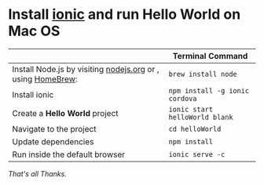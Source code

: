 # Install [ionic](https://ionicframework.com/docs/v1/guide/installation.html) and run Hello World on Mac OS

|| Terminal Command |
| ------ | ------ |
|Install Node.js by visiting [nodejs.org](https://nodejs.org/en/) or , using [HomeBrew](http://brew.sh/):| `brew install node`|
|Install ionic|`npm install -g ionic cordova`|
|Create a **Hello World** project|`ionic start helloWorld blank`|
|Navigate to the project|`cd helloWorld`|
|Update dependencies|`npm install`|
|Run inside the default browser|`ionic serve -c`|

*That's all Thanks.*

